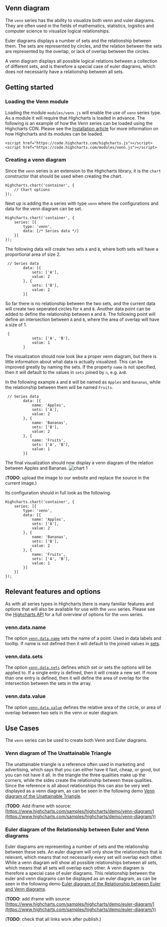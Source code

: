 Venn diagram
------------

The `venn` series has the ability to visualize both venn and vuler diagrams. They are often used in the fields of mathematics, statistics, logistics and computer science to visualize logical relationships.

Euler diagrams displays a number of sets and the relationship between them. The sets are represented by circles, and the relation between the sets are represented by the overlap, or lack of overlap between the circles.

A venn diagram displays all possible logical relations between a collection of different sets, and is therefore a special case of euler diagrams, which does not necessarily have a relationship between all sets.

Getting started
---------------

### Loading the Venn module

Loading the module `modules/venn.js` will enable the use of `venn` series type. As a module it will require that Highcharts is loaded in advance. The following is an example of how the Venn series can be loaded using the Highcharts CDN. Please see the [Installation article](https://www.highcharts.com/docs/getting-started/installation) for more information on how Highcharts and its modules can be loaded.

    
    <script href="https://code.highcharts.com/highcharts.js"></script>
    <script href="https://code.highcharts.com/modules/venn.js"></script> 

### Creating a venn diagram

Since the `venn` series is an extension to the Highcharts library, it is the `chart` constructor that should be used when creating the chart.

    
    Highcharts.chart('container', {
        // Chart options
    }); 

Next up is adding the a series with type `venn` where the configurations and data for the venn diagram can be set.

    
    Highcharts.chart('container', {
        series: [{
            type: 'venn',
            data: [/* Series data */]
        }]
    }); 

The following data will create two sets `A` and `B`, where both sets will have a proportional area of size 2.

    
     // Series data
            data: [{
                sets: ['A'],
                value: 2
            }, {
                sets: ['B'],
                value: 2
            }] 

So far there is no relationship between the two sets, and the current data will create two seperated circles for `A` and `B`. Another data point can be added to define the relationship between `A` and `B`. The following point will define an intersection between `A` and `B`, where the area of overlap will have a size of 1.

    
     {
                sets: ['A', 'B'],
                value: 1
            } 

The visualization should now look like a proper venn diagram, but there is little information about what data is actually visualized. This can be improved greatly by naming the sets. If the property `name` is not specified, then it will default to the values in `sets` joined by `∩`, e.g. `A∩B`.

In the following example `A` and `B` will be named as `Apples` and `Bananas`, while the relationship between them will be named `Fruits`.

    
     // Series data
            data: [{
                name: 'Apples',
                sets: ['A'],
                value: 2
            }, {
                name: 'Bananas',
                sets: ['B'],
                value: 2
            }, {
                name: 'Fruits',
                sets: ['A', 'B'],
                value: 1
            }] 

The final visualization should now display a venn diagram of the relation between Apples and Bananas. ![chart 1](https://user-images.githubusercontent.com/3284659/49724929-d4b27c00-fc6a-11e8-8642-d0b3930f7253.png)

(**TODO**: upload the image to our website and replace the source in the current image.)

Its configuration should in full look as the following.

    
    Highcharts.chart('container', {
        series: [{
            type: 'venn',
            data: [{
                name: 'Apples',
                sets: ['A'],
                value: 2
            }, {
                name: 'Bananas',
                sets: ['B'],
                value: 2
            }, {
                name: 'Fruits',
                sets: ['A', 'B'],
                value: 1
            }]
        }]
    }); 

Relevant features and options
-----------------------------

As with all series types in Highcharts there is many familiar features and options that will also be available for use with the `venn` series. Please see the [Highcharts API](https://api.highcharts.com) for a full overview of options for the `venn` series.

### venn.data.name

The option [`venn.data.name`](https://api.highcharts.com/series.venn.data.name) sets the name of a point. Used in data labels and tooltip. If name is not defined then it will default to the joined values in [sets](https://api.highcharts.com/series.venn.data.sets).

### venn.data.sets

The option [`venn.data.sets`](https://api.highcharts.com/series.venn.data.sets) defines which set or sets the options will be applied to. If a single entry is defined, then it will create a new set. If more than one entry is defined, then it will define the area of overlap for the intersection between the sets in the array.

### venn.data.value

The option [`venn.data.value`](https://api.highcharts.com/series.venn.data.value) defines the relative area of the circle, or area of overlap between two sets in the venn or euler diagram.

Use Cases
---------

The `venn` series can be used to create both Venn and Euler diagrams.

### Venn diagram of The Unattainable Triangle

The unattainable triangle is a reference often used in marketing and advertising, which says that you can either have it fast, cheap, or good, but you can not have it all. In the triangle the three qualities make up the corners, while the sides create the relationship between these qualities. Since the reference is all about relationships this can also be very well displayed as a venn diagram, as can be seen in the following demo [Venn diagram of the Unattainable Triangle](https://highcharts.com/demo/venn-diagram).

(**TODO**: Add iframe with source: [https://www.highcharts.com/samples/highcharts/demo/venn-diagram/](https://www.highcharts.com/samples/highcharts/demo/venn-diagram/))

### Euler diagram of the Relationship between Euler and Venn diagrams

Euler diagrams are representing a number of sets and the relationship between these sets. An euler diagram will only show the relationships that is relevant, which means that not necessarily every set will overlap each other. While a venn diagram will show all possible relationships between all sets, which means that all sets will overlap each other. A venn diagram is therefore a special case of euler diagrams. This relationship between the euler and venn diagrams can be displayed as an euler diagram, as can be seen in the following demo [Euler diagram of the Relationship between Euler and Venn diagrams](https://highcharts.com/demo/euler-diagram).

(**TODO**: add iframe with source: [https://www.highcharts.com/samples/highcharts/demo/euler-diagram/](https://www.highcharts.com/samples/highcharts/demo/euler-diagram/))

(**TODO**: check that all links work after publish.)
